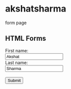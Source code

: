 # akshatsharma
form page
<!DOCTYPE html>
<html>
<body>

<h2>HTML Forms</h2>

<form action="/action_page.php">
  <label for="fname">First name:</label><br>
  <input type="text" id="fname" name="fname" value="Akshat"><br>
  <label for="lname">Last name:</label><br>
  <input type="text" id="lname" name="lname" value="Sharma"><br><br>
  <input type="submit" value="Submit">
</form> 

</body>
</html>
</html>

